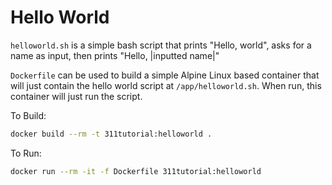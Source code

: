 # Hello World

`helloworld.sh` is a simple bash script that prints "Hello, world", asks for a name as input, then prints "Hello, |inputted name|"

`Dockerfile` can be used to build a simple Alpine Linux based container that will just contain the hello world script at `/app/helloworld.sh`. When run, this container will just run the script.

To Build:
```bash
docker build --rm -t 311tutorial:helloworld .
```

To Run:
```bash
docker run --rm -it -f Dockerfile 311tutorial:helloworld
```
